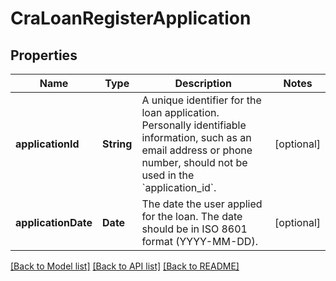 # CraLoanRegisterApplication

## Properties
Name | Type | Description | Notes
------------ | ------------- | ------------- | -------------
**applicationId** | **String** | A unique identifier for the loan application.  Personally identifiable information, such as an email address or phone number, should not be used in the &#x60;application_id&#x60;. | [optional] 
**applicationDate** | **Date** | The date the user applied for the loan. The date should be in ISO 8601 format (YYYY-MM-DD). | [optional] 

[[Back to Model list]](../README.md#documentation-for-models) [[Back to API list]](../README.md#documentation-for-api-endpoints) [[Back to README]](../README.md)


